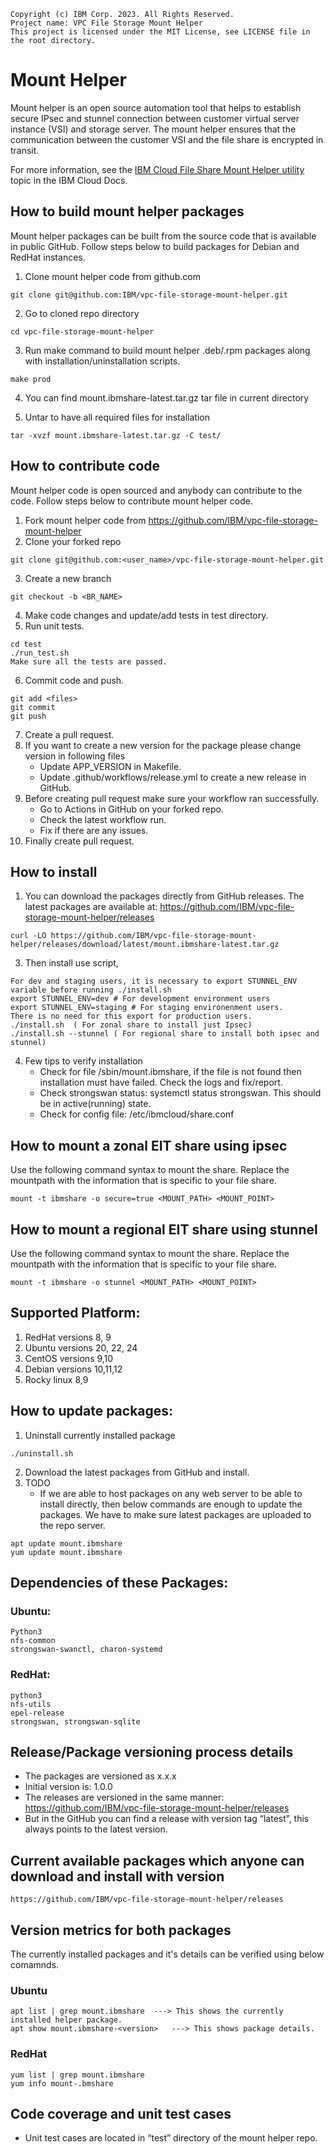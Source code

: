 ```
Copyright (c) IBM Corp. 2023. All Rights Reserved.
Project name: VPC File Storage Mount Helper
This project is licensed under the MIT License, see LICENSE file in the root directory.
```

# Mount Helper
Mount helper is an open source automation tool that helps to establish secure IPsec and stunnel connection between customer virtual server instance (VSI) and storage server. The mount helper ensures that the communication between the customer VSI and the file share is encrypted in transit.

For more information, see the [IBM Cloud File Share Mount Helper utility](https://cloud.ibm.com/docs/vpc?topic=vpc-file-storage-vpc-eit&interface=ui#fs-mount-helper-utility) topic in the IBM Cloud Docs.

## How to build mount helper packages
Mount helper packages can be built from the source code that is available in public GitHub. Follow steps below to build packages for Debian and RedHat instances.
1. Clone mount helper code from github.com
```
git clone git@github.com:IBM/vpc-file-storage-mount-helper.git
```
2. Go to cloned repo directory
```
cd vpc-file-storage-mount-helper
```
3. Run make command to build mount helper .deb/.rpm packages along with installation/uninstallation scripts.
```
make prod
```
4. You can find mount.ibmshare-latest.tar.gz tar file in current directory

5. Untar to have all required files for installation
```
tar -xvzf mount.ibmshare-latest.tar.gz -C test/
```

## How to contribute code
Mount helper code is open sourced and anybody can contribute to the code. Follow steps below to contribute mount helper code.
1. Fork mount helper code from https://github.com/IBM/vpc-file-storage-mount-helper
2. Clone your forked repo
```
git clone git@github.com:<user_name>/vpc-file-storage-mount-helper.git
```
3. Create a new branch
```
git checkout -b <BR_NAME>
```
4. Make code changes and update/add tests in test directory.
5. Run unit tests.
```
cd test
./run_test.sh
Make sure all the tests are passed.
```
6. Commit code and push.
```
git add <files>
git commit
git push
```
7. Create a pull request.
8. If you want to create a new version for the package please change version in following files
   - Update APP_VERSION in Makefile.
   - Update .github/workflows/release.yml to create a new release in GitHub.
9. Before creating pull request make sure your workflow ran successfully.
   - Go to Actions in GitHub on your forked repo.
   - Check the latest workflow run.
   -  Fix if there are any issues.
10. Finally create pull request.

## How to install
1. You can download the packages directly from GitHub releases.
   The latest packages are available at: https://github.com/IBM/vpc-file-storage-mount-helper/releases
```
curl -LO https://github.com/IBM/vpc-file-storage-mount-helper/releases/download/latest/mount.ibmshare-latest.tar.gz
```
3. Then install use script,
```
For dev and staging users, it is necessary to export STUNNEL_ENV variable before running ./install.sh
export STUNNEL_ENV=dev # For development environment users
export STUNNEL_ENV=staging # For staging environenment users.
There is no need for this export for production users.
./install.sh  ( For zonal share to install just Ipsec)
./install.sh --stunnel ( For regional share to install both ipsec and stunnel)
```
4. Few tips to verify installation
    - Check for file /sbin/mount.ibmshare, if the file is not found then installation must have failed. Check the logs and fix/report.
    - Check strongswan status: systemctl status strongswan. This should be in active(running) state.
    - Check for config file: /etc/ibmcloud/share.conf

## How to mount a zonal EIT share using ipsec
Use the following command syntax to mount the share. Replace the mountpath with the information that is specific to your file share.
```
mount -t ibmshare -o secure=true <MOUNT_PATH> <MOUNT_POINT>
```

## How to mount a regional EIT share using stunnel
Use the following command syntax to mount the share. Replace the mountpath with the information that is specific to your file share.
```
mount -t ibmshare -o stunnel <MOUNT_PATH> <MOUNT_POINT>
```

## Supported Platform:
1. RedHat versions 8, 9
2. Ubuntu versions 20, 22, 24
3. CentOS versions 9,10
4. Debian versions 10,11,12
5. Rocky linux 8,9

## How to update packages:
1. Uninstall currently installed package
```
./uninstall.sh
```
2. Download the latest packages from GitHub and install.
3. TODO
   - If we are able to host packages on any web server to be able to install directly, then below commands are enough to update the packages. We have to make sure latest packages are uploaded to the repo server.
```
apt update mount.ibmshare
yum update mount.ibmshare
```

## Dependencies of these Packages:
### Ubuntu:
    Python3
    nfs-common
    strongswan-swanctl, charon-systemd
### RedHat:
    python3
    nfs-utils
    epel-release
    strongswan, strongswan-sqlite

## Release/Package versioning process details
   - The packages are versioned as x.x.x
   - Initial version is: 1.0.0
   - The releases are versioned in the same manner: https://github.com/IBM/vpc-file-storage-mount-helper/releases
   - But in the GitHub you can find a release with version tag “latest”, this always points to the latest version.

## Current available packages which anyone can download and install with version
```
https://github.com/IBM/vpc-file-storage-mount-helper/releases
```

## Version metrics for both packages
The currently installed packages and it's details can be verified using below comamnds.
### Ubuntu
```
apt list | grep mount.ibmshare  ---> This shows the currently installed helper package.
apt show mount.ibmshare-<version>   ---> This shows package details.
```
### RedHat
```
yum list | grep mount.ibmshare
yum info mount-.bmshare
```

## Code coverage and unit test cases
   - Unit test cases are located in “test” directory of the mount helper repo.
